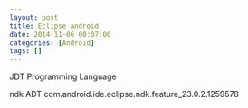 ```yaml
---
layout: post
title: Eclipse android
date: 2014-11-06 00:07:00
categories: [Android]
tags: []
---
```

JDT
Programming Language


ndk
ADT
[](https://dl.google.com/android/eclipse/)
com.android.ide.eclipse.ndk.feature_23.0.2.1259578
